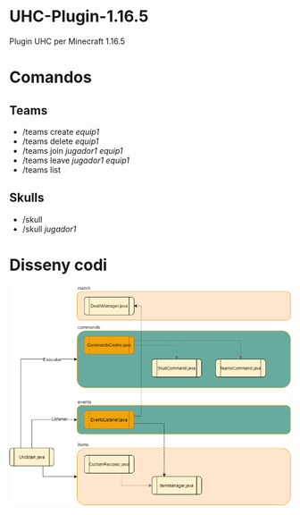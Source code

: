 # UHC-Plugin-1.16.5
Plugin UHC per Minecraft 1.16.5
# Comandos
## Teams
 - /teams create *equip1* 
 - /teams delete *equip1* 
 - /teams join *jugador1  equip1* 
 - /teams leave *jugador1 equip1*
 - /teams list
## Skulls
 - /skull 
 - /skull *jugador1*
# Disseny codi
![Diagrama plugin uhc](imatge-github-diagrama-plugin-uhc.png)
